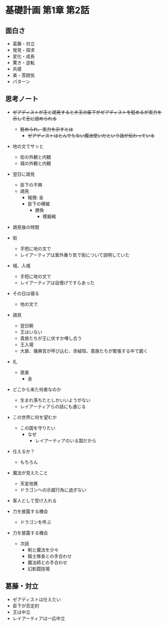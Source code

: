 # 基礎計画 第1章 第2話

## 面白さ

- 葛藤・対立
- 発見・探求
- 変化・成長
- 驚き・逆転
- 共感
- 美・雰囲気
- パターン

## 思考ノート

- ~~ゼアディストが王と謁見するとき王の臣下がゼアディストを貶めるが実力を示して王に認められる~~
  - ~~貶められ、実力を示すとは~~
    - ~~ゼアディストはとんでもない魔法使いだという話が伝わっている~~

- 地の文でサッと
  - 街の外観と内観
  - 城の外観と内観
- 翌日に謁見
  - 臣下の不興
  - 謁見
    - 報償: 金
    - 臣下の横槍
      - 勝負
        - 模擬戦
- 謁見後の時間


- 街
  - 手短に地の文で
  - レイアーティアは案外乗り気で街について説明していた
- 城、入城
  - 手短に地の文で
  - レイアーティアは自慢げですらあった
- その日は寝る
  - 地の文で
- 謁見
  - 翌日朝
  - 王はいない
  - 貴族たちが王に伏すか噂し合う
  - 王入場
  - 大扉、儀典官が呼び込む、赤絨毯、貴族たちが緊張する中で跪く
- 礼
  - 褒美
    - 金
- どこから来た何者なのか
  - 生まれ落ちたとしかいいようがない
  - レイアーティアらの話にも通じる
- この世界に何を望むか
  - この国を守りたい
    - なぜ
      - レイアーティアのいる国だから
- 仕えるか？
  - もちろん
- 魔法が見えたこと
  - 天変地異
  - ドラゴンへの示威行為に過ぎない
- 客人として受け入れる
- 力を披露する機会
  - ドラゴンを呼ぶ

- 力を披露する機会
  - 次話
    - 剣と魔法を少々
    - 騎士隊長との手合わせ
    - 魔法師との手合わせ
    - 幻影闘技場

## 葛藤・対立

- ゼアディストは仕えたい
- 臣下が否定的
- 王は中立
- レイアーティアは一応中立
